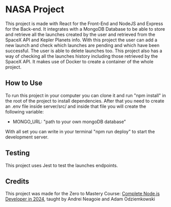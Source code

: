 # NASA Project

This project is made with React for the Front-End and NodeJS and Express for the Back-end. It integrates with a MongoDB Database to be able to store and retrieve all the launches created by the user and retrieved from the SpaceX API and Kepler Planets info. With this project the user can add a new launch and check which launches are pending and which have been successful. The user is able to delete launches too. This project also has a way of checking all the launches history including those retrieved by the SpaceX API. It makes use of Docker to create a container of the whole project.

## How to Use

To run this project in your computer you can clone it and run "npm install" in the root of the project to install dependencies. After that you need to create an .env file inside server/src/ and inside that file you will create the following variable:
- MONGO_URL: "path to your own mongoDB database"

With all set you can write in your terminal "npm run deploy" to start the development server.

## Testing

This project uses Jest to test the launches endpoints.

## Credits

This project was made for the Zero to Mastery Course: [Complete Node.js Developer in 2024](https://zerotomastery.io/courses/learn-node-js/), taught by Andrei Neagoie and Adam Odziemkowski
